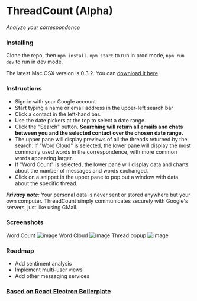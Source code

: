# ThreadCount (Alpha)

_Analyze your correspondence_

### Installing

Clone the repo, then `npm install`. `npm start` to run in prod mode, `npm run dev` to run in dev mode.

The latest Mac OSX version is 0.3.2. You can [download it here](https://www.dropbox.com/s/vklopuhiictdeqe/ThreadCount-0.3.2.dmg?dl=0).

### Instructions

- Sign in with your Google account
- Start typing a name or email address in the upper-left search bar
- Click a contact in the left-hand bar.
- Use the date pickers at the top to select a date range.
- Click the "Search" button. **Searching will return all emails and chats between you and the selected contact over the chosen date range.**
- The upper pane will display previews of all the threads returned by the search. If "Word Cloud" is selected, the lower pane will display the most commonly used words in the correspondence, with more common words appearing larger.
- If "Word Count" is selected, the lower pane will display data and charts about the number of messages and words exchanged.
- Click on a snippet in the upper pane to pop out a window with data about the specific thread.

_**Privacy note**:_ Your personal data is never sent or stored anywhere but your own computer. ThreadCount simply communicates securely with Google's servers, just like using GMail.

### Screenshots

Word Count
![image](https://i.imgur.com/FhAdV3Z.png)
Word Cloud
![image](https://i.imgur.com/zPfazdy.png)
Thread popup
![image](https://i.imgur.com/pQAbh7o.png)


### Roadmap

- Add sentiment analysis
- Implement multi-user views
- Add other messaging services

### [Based on React Electron Boilerplate](https://github.com/chentsulin/electron-react-boilerplate)
